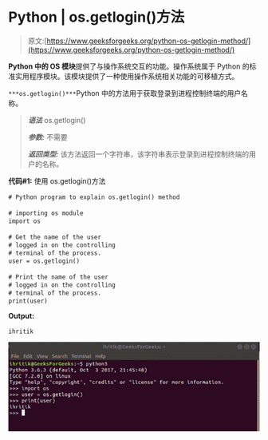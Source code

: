 # Python | os.getlogin()方法

> 原文:[https://www.geeksforgeeks.org/python-os-getlogin-method/](https://www.geeksforgeeks.org/python-os-getlogin-method/)

**Python 中的 OS 模块**提供了与操作系统交互的功能。操作系统属于 Python 的标准实用程序模块。该模块提供了一种使用操作系统相关功能的可移植方式。

`***os.getlogin()***`Python 中的方法用于获取登录到进程控制终端的用户名称。

> ***语法*** os.getlogin()
> 
> ***参数:*** 不需要
> 
> ***返回类型:*** 该方法返回一个字符串，该字符串表示登录到进程控制终端的用户的名称。

**代码#1:** 使用 os.getlogin()方法

```
# Python program to explain os.getlogin() method 

# importing os module 
import os

# Get the name of the user
# logged in on the controlling 
# terminal of the process.
user = os.getlogin()

# Print the name of the user
# logged in on the controlling 
# terminal of the process.
print(user) 
```

**Output:**

```
ihritik

```

![os.getlogin() output](img/073e34336f2bd83da92c52a90203fff9.png)